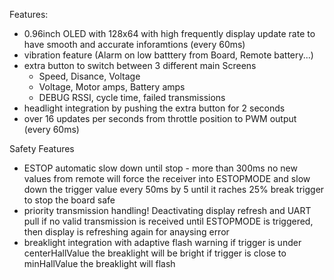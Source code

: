 Features:

- 0.96inch OLED with 128x64 with high frequently display update rate to have smooth and accurate inforamtions (every 60ms)
- vibration feature (Alarm on low batttery from Board, Remote battery...)
- extra button to switch between 3 different main Screens 
  - Speed, Disance, Voltage
  - Voltage, Motor amps, Battery amps
  - DEBUG RSSI, cycle time, failed transmissions
- headlight integration by pushing the extra button for 2 seconds
- over 16 updates per seconds from throttle position to PWM output (every 60ms)

Safety Features

- ESTOP automatic slow down until stop - more than 300ms no new values from remote will force the receiver
		into ESTOPMODE and slow down the trigger value every 50ms by 5 until it raches 25% break trigger to stop the board safe
- priority transmission handling! Deactivating display refresh and UART pull if no valid transmission is received until ESTOPMODE is triggered, then display is refreshing again for anaysing error
- breaklight integration with adaptive flash warning
if trigger is under centerHallValue the breaklight will be bright 
if trigger is close to minHallValue the breaklight will flash
